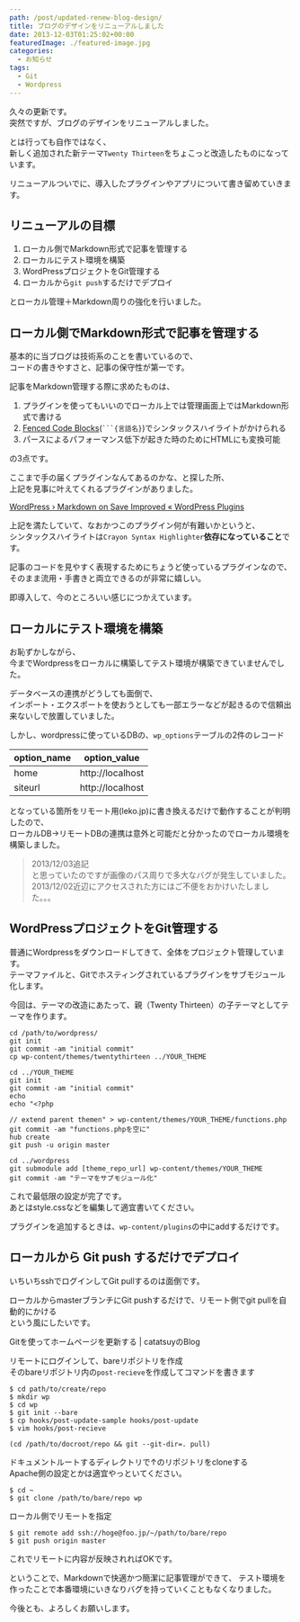 ```yaml
---
path: /post/updated-renew-blog-design/
title: ブログのデザインをリニューアルしました
date: 2013-12-03T01:25:02+00:00
featuredImage: ./featured-image.jpg
categories:
  - お知らせ
tags:
  - Git
  - Wordpress
---
```

久々の更新です。  
突然ですが、ブログのデザインをリニューアルしました。

とは行っても自作ではなく、  
新しく追加された新テーマ`Twenty Thirteen`をちょこっと改造したものになっています。

リニューアルついでに、導入したプラグインやアプリについて書き留めていきます。

<!--more-->

リニューアルの目標
----------------------------------------

  1. ローカル側でMarkdown形式で記事を管理する
  2. ローカルにテスト環境を構築
  3. WordPressプロジェクトをGit管理する
  4. ローカルから`git push`するだけでデプロイ

とローカル管理＋Markdown周りの強化を行いました。

ローカル側でMarkdown形式で記事を管理する
----------------------------------------

基本的に当ブログは技術系のことを書いているので、  
コードの書きやすさと、記事の保守性が第一です。

記事をMarkdown管理する際に求めたものは、

  1. プラグインを使ってもいいのでローカル上では管理画面上ではMarkdown形式で書ける
  2. [Fenced Code Blocks](https://help.github.com/articles/github-flavored-markdown#fenced-code-blocks)(```` ```{言語名} ````)でシンタックスハイライトがかけられる
  3. パースによるパフォーマンス低下が起きた時のためにHTMLにも変換可能

の3点です。

ここまで手の届くプラグインなんてあるのかな、と探した所、  
上記を見事に叶えてくれるプラグインがありました。

[WordPress › Markdown on Save Improved &laquo; WordPress Plugins](http://wordpress.org/plugins/markdown-on-save-improved/)

上記を満たしていて、なおかつこのプラグイン何が有難いかというと、  
シンタックスハイライトは`Crayon Syntax Highlighter`**依存になっていること**です。

記事のコードを見やすく表現するためにちょうど使っているプラグインなので、  
そのまま流用・手書きと両立できるのが非常に嬉しい。

即導入して、今のところいい感じにつかえています。

ローカルにテスト環境を構築
----------------------------------------

お恥ずかしながら、  
今までWordpressをローカルに構築してテスト環境が構築できていませんでした。

データベースの連携がどうしても面倒で、  
インポート・エクスポートを使おうとしても一部エラーなどが起きるので信頼出来ないしで放置していました。

しかし、wordpressに使っているDBの、`wp_options`テーブルの2件のレコード

| option_name | option_value     |
| ----------- | ---------------- |
| home        | http://localhost |
| siteurl     | http://localhost |

となっている箇所をリモート用(leko.jp)に書き換えるだけで動作することが判明したので、  
ローカルDB→リモートDBの連携は意外と可能だと分かったのでローカル環境を構築しました。

> 2013/12/03追記  
> と思っていたのですが画像のパス周りで多大なバグが発生していました。  
> 2013/12/02近辺にアクセスされた方にはご不便をおかけいたしました。。。

WordPressプロジェクトをGit管理する
----------------------------------------

普通にWordpressをダウンロードしてきて、全体をプロジェクト管理しています。  
テーマファイルと、Gitでホスティングされているプラグインをサブモジュール化します。

今回は、テーマの改造にあたって、親（Twenty Thirteen）の子テーマとしてテーマを作ります。

```shell
cd /path/to/wordpress/
git init
git commit -am "initial commit"
cp wp-content/themes/twentythirteen ../YOUR_THEME

cd ../YOUR_THEME
git init
git commit -am "initial commit"
echo    
echo "<?php

// extend parent themen" > wp-content/themes/YOUR_THEME/functions.php
git commit -am "functions.phpを空に"
hub create
git push -u origin master

cd ../wordpress
git submodule add [theme_repo_url] wp-content/themes/YOUR_THEME
git commit -am "テーマをサブモジュール化"
```

これで最低限の設定が完了です。  
あとはstyle.cssなどを編集して適宜書いてください。

プラグインを追加するときは、`wp-content/plugins`の中にaddするだけです。

## ローカルから Git push するだけでデプロイ

いちいちsshでログインしてGit pullするのは面倒です。

ローカルからmasterブランチにGit pushするだけで、リモート側でgit pullを自動的にかける  
という風にしたいです。

<span class="removed_link" title="http://blog.catatsuy.org/a/142">Gitを使ってホームページを更新する | catatsuyのBlog</span>

リモートにログインして、bareリポジトリを作成  
そのbareリポジトリ内の`post-recieve`を作成してコマンドを書きます

```shell
$ cd path/to/create/repo
$ mkdir wp
$ cd wp
$ git init --bare
$ cp hooks/post-update-sample hooks/post-update
$ vim hooks/post-recieve
```

```shell
(cd /path/to/docroot/repo && git --git-dir=. pull)
```

ドキュメントルートするディレクトリで↑のリポジトリをcloneする  
Apache側の設定とかは適宜やっといてください。

```shell
$ cd ~
$ git clone /path/to/bare/repo wp
```

ローカル側でリモートを指定

```shell
$ git remote add ssh://hoge@foo.jp/~/path/to/bare/repo
$ git push origin master
```

これでリモートに内容が反映されればOKです。

ということで、Markdownで快適かつ簡潔に記事管理ができて、 テスト環境を作ったことで本番環境にいきなりバグを持っていくこともなくなりました。

今後とも、よろしくお願いします。
